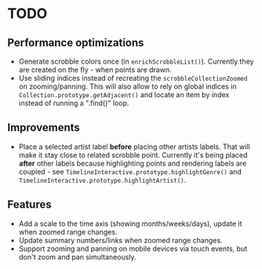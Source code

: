 # TODO
## Performance optimizations
* Generate scrobble colors once (in `enrichScrobbleList()`). Currently they are created on the fly - when points are drawn.
* Use sliding indices instead of recreating the `scrobbleCollectionZoomed` on zooming/panning. This will also allow to rely on global indices in `Collection.prototype.getAdjacent()` and locate an item by index instead of running a ".find()" loop.

## Improvements
* Place a selected artist label **before** placing other artists labels. That will make it stay close to related scrobble point. Currently it's being placed **after** other labels because highlighting points and rendering labels are coupled - see `TimelineInteractive.prototype.highlightGenre()` and `TimelineInteractive.prototype.highlightArtist()`.

## Features
* Add a scale to the time axis (showing months/weeks/days), update it when zoomed range changes.
* Update summary numbers/links when zoomed range changes.
* Support zooming and panning on mobile devices via touch events, but don't zoom and pan simultaneously.
